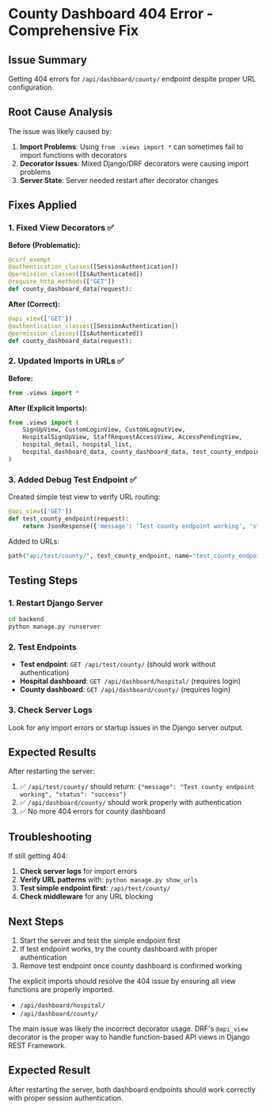 # County Dashboard 404 Error - Comprehensive Fix

## Issue Summary

Getting 404 errors for `/api/dashboard/county/` endpoint despite proper URL configuration.

## Root Cause Analysis

The issue was likely caused by:

1. **Import Problems**: Using `from .views import *` can sometimes fail to import functions with decorators
2. **Decorator Issues**: Mixed Django/DRF decorators were causing import problems
3. **Server State**: Server needed restart after decorator changes

## Fixes Applied

### 1. Fixed View Decorators ✅

**Before (Problematic):**

```python
@csrf_exempt
@authentication_classes([SessionAuthentication])
@permission_classes([IsAuthenticated])
@require_http_methods(["GET"])
def county_dashboard_data(request):
```

**After (Correct):**

```python
@api_view(['GET'])
@authentication_classes([SessionAuthentication])
@permission_classes([IsAuthenticated])
def county_dashboard_data(request):
```

### 2. Updated Imports in URLs ✅

**Before:**

```python
from .views import *
```

**After (Explicit Imports):**

```python
from .views import (
    SignUpView, CustomLoginView, CustomLogoutView,
    HospitalSignUpView, StaffRequestAccessView, AccessPendingView,
    hospital_detail, hospital_list,
    hospital_dashboard_data, county_dashboard_data, test_county_endpoint
)
```

### 3. Added Debug Test Endpoint ✅

Created simple test view to verify URL routing:

```python
@api_view(['GET'])
def test_county_endpoint(request):
    return JsonResponse({'message': 'Test county endpoint working', 'status': 'success'})
```

Added to URLs:

```python
path("api/test/county/", test_county_endpoint, name="test_county_endpoint"),
```

## Testing Steps

### 1. Restart Django Server

```bash
cd backend
python manage.py runserver
```

### 2. Test Endpoints

- **Test endpoint**: `GET /api/test/county/` (should work without authentication)
- **Hospital dashboard**: `GET /api/dashboard/hospital/` (requires login)
- **County dashboard**: `GET /api/dashboard/county/` (requires login)

### 3. Check Server Logs

Look for any import errors or startup issues in the Django server output.

## Expected Results

After restarting the server:

1. ✅ `/api/test/county/` should return: `{"message": "Test county endpoint working", "status": "success"}`
2. ✅ `/api/dashboard/county/` should work properly with authentication
3. ✅ No more 404 errors for county dashboard

## Troubleshooting

If still getting 404:

1. **Check server logs** for import errors
2. **Verify URL patterns** with: `python manage.py show_urls`
3. **Test simple endpoint first**: `/api/test/county/`
4. **Check middleware** for any URL blocking

## Next Steps

1. Start the server and test the simple endpoint first
2. If test endpoint works, try the county dashboard with proper authentication
3. Remove test endpoint once county dashboard is confirmed working

The explicit imports should resolve the 404 issue by ensuring all view functions are properly imported.

- `/api/dashboard/hospital/`
- `/api/dashboard/county/`

The main issue was likely the incorrect decorator usage. DRF's `@api_view` decorator is the proper way to handle function-based API views in Django REST Framework.

## Expected Result

After restarting the server, both dashboard endpoints should work correctly with proper session authentication.
